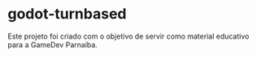 # godot-turnbased
Este projeto foi criado com o objetivo de servir como material educativo para a GameDev Parnaíba.
